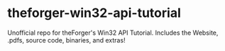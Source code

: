 # theforger-win32-api-tutorial
Unofficial repo for theForger's Win32 API Tutorial. Includes the Website, .pdfs, source code, binaries, and extras!
